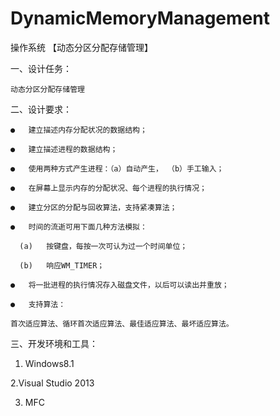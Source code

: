 # DynamicMemoryManagement   

操作系统 【动态分区分配存储管理】   

一、设计任务：   
    
    动态分区分配存储管理   

二、设计要求：   

    ●	建立描述内存分配状况的数据结构；   
    
    ●	建立描述进程的数据结构；    
  
    ●	使用两种方式产生进程：（a）自动产生， （b）手工输入；   
    
    ●	在屏幕上显示内存的分配状况、每个进程的执行情况；    
    
    ●	建立分区的分配与回收算法，支持紧凑算法；     
    
    ●	时间的流逝可用下面几种方法模拟：    
    
      (a)	按键盘，每按一次可认为过一个时间单位；     
      
      (b)	响应WM_TIMER；    
      
    ●	将一批进程的执行情况存入磁盘文件，以后可以读出并重放；     
    
    ●	支持算法：   
    
    首次适应算法、循环首次适应算法、最佳适应算法、最坏适应算法。   

三、开发环境和工具：   

   1. Windows8.1     
   
   2.Visual Studio 2013   

   3. MFC     
 
    

